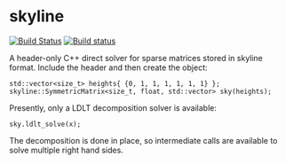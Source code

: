 # skyline

[![Build Status](https://travis-ci.com/jasondegraw/skyline.svg?branch=master)](https://travis-ci.com/jasondegraw/skyline) [![Build status](https://ci.appveyor.com/api/projects/status/rnrw0arjpxle8lpn?svg=true)](https://ci.appveyor.com/project/jasondegraw/skyline)

A header-only C++ direct solver for sparse matrices stored in skyline format. Include the header and then create the object:

```
std::vector<size_t> heights{ {0, 1, 1, 1, 1, 1, 1} };
skyline::SymmetricMatrix<size_t, float, std::vector> sky(heights);
```

Presently, only a LDLT decomposition solver is available:

```
sky.ldlt_solve(x);
```

The decomposition is done in place, so intermediate calls are available to solve multiple right hand sides. 
